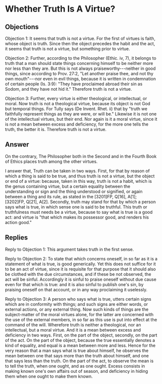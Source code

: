 # Whether Truth Is A Virtue?

## Objections

Objection 1: It seems that truth is not a virtue. For the first of virtues is faith, whose object is truth. Since then the object precedes the habit and the act, it seems that truth is not a virtue, but something prior to virtue.

Objection 2: Further, according to the Philosopher (Ethic. iv, 7), it belongs to truth that a man should state things concerning himself to be neither more nor less than they are. But this is not always praiseworthy---neither in good things, since according to Prov. 27:2, "Let another praise thee, and not thy own mouth"---nor even in evil things, because it is written in condemnation of certain people (Is. 3:9): "They have proclaimed abroad their sin as Sodom, and they have not hid it." Therefore truth is not a virtue.

Objection 3: Further, every virtue is either theological, or intellectual, or moral. Now truth is not a theological virtue, because its object is not God but temporal things. For Tully says (De Invent. Rhet. ii) that by "truth we faithfully represent things as they are were, or will be." Likewise it is not one of the intellectual virtues, but their end. Nor again is it a moral virtue, since it is not a mean between excess and deficiency, for the more one tells the truth, the better it is. Therefore truth is not a virtue.

## Answer

On the contrary, The Philosopher both in the Second and in the Fourth Book of Ethics places truth among the other virtues.

I answer that, Truth can be taken in two ways. First, for that by reason of which a thing is said to be true, and thus truth is not a virtue, but the object or end of a virtue: because, taken in this way, truth is not a habit, which is the genus containing virtue, but a certain equality between the understanding or sign and the thing understood or signified, or again between a thing and its rule, as stated in the [3201]FP, Q[16], A[1]; [3202]FP, Q[21], A[2]. Secondly, truth may stand for that by which a person says what is true, in which sense one is said to be truthful. This truth or truthfulness must needs be a virtue, because to say what is true is a good act: and virtue is "that which makes its possessor good, and renders his action good."

## Replies

Reply to Objection 1: This argument takes truth in the first sense.

Reply to Objection 2: To state that which concerns oneself, in so far as it is a statement of what is true, is good generically. Yet this does not suffice for it to be an act of virtue, since it is requisite for that purpose that it should also be clothed with the due circumstances, and if these be not observed, the act will be sinful. Accordingly it is sinful to praise oneself without due cause even for that which is true: and it is also sinful to publish one's sin, by praising oneself on that account, or in any way proclaiming it uselessly.

Reply to Objection 3: A person who says what is true, utters certain signs which are in conformity with things; and such signs are either words, or external actions, or any external thing. Now such kinds of things are the subject-matter of the moral virtues alone, for the latter are concerned with the use of the external members, in so far as this use is put into effect at the command of the will. Wherefore truth is neither a theological, nor an intellectual, but a moral virtue. And it is a mean between excess and deficiency in two ways. First, on the part of the object, secondly, on the part of the act. On the part of the object, because the true essentially denotes a kind of equality, and equal is a mean between more and less. Hence for the very reason that a man says what is true about himself, he observes the mean between one that says more than the truth about himself, and one that says less than the truth. On the part of the act, to observe the mean is to tell the truth, when one ought, and as one ought. Excess consists in making known one's own affairs out of season, and deficiency in hiding them when one ought to make them known.